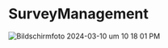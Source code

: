# SurveyManagement

![Bildschirmfoto 2024-03-10 um 10 18 01 PM](https://github.com/bigtomate/survey-management/assets/39067629/a81d9abc-b2a8-4107-a889-e9fa3a20724b)
